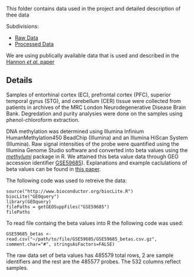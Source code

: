 
This folder contains data used in the project and detailed description of thee data 

Subdivisions:
- [Raw Data](https://github.com/STAT540-UBC/team_Methylhomies/tree/master/data/raw_data)
- [Processed Data](https://github.com/STAT540-UBC/team_Methylhomies/tree/master/data/processed_data)

We are using publically available data that is used and described in the [Hannon *et al.* paper](https://www.ncbi.nlm.nih.gov/pmc/articles/PMC4844197) 

Details
-------
Samples of entorhinal cortex (EC), prefrontal cortex (PFC), superior temporal gyrus (STG), and cerebellum (CER) tissue were collected from patients in archives of the MRC London Neurodegenerative Disease Brain Bank. Degredation and purity analysies were done on the samples using phenol-chloroform extraction. 

DNA methylation was determined using Illumina Infinium HumanMethylation450 BeadChip (Illumina) and an Illumina HiScan System (Illumina). Raw signal intensities of the probe were quantified using the Illumina Genome Studio software and converted into beta values using the [*methylumi*](https://bioconductor.org/packages/release/bioc/html/methylumi.html) package in R. We attained this beta value data through GEO accession identifier [GSE59685](https://www.ncbi.nlm.nih.gov/geo/query/acc.cgi?acc=GSE59685)). Explanations and example caclulations of beta values can be found in [this paper](https://bmcbioinformatics.biomedcentral.com/articles/10.1186/1471-2105-11-587).

The following code was used to retreive the data:

```{rret, eval=FALSE}
source("http://www.bioconductor.org/biocLite.R")
biocLite("GEOquery")
library(GEOquery)
filePaths = getGEOSuppFiles("GSE59685")
filePaths
``` 
To read file containg the beta values into R the following code was used:

```{r beta, eval=FALSE]
GSE59685_betas <- read.csv("~/path/to/file/GSE59685/GSE59685_betas.csv.gz", comment.char="#", stringsAsFactors=FALSE)
```
The raw data set of beta values has 485579 total rows, 2 are sample identifiers and the rest are the 485577 probes. The 532 columns reflect samples.
